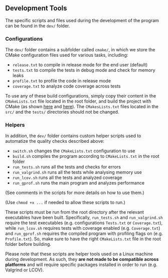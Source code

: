 ## Development Tools

The specific scripts and files used during the development of the program can be found in the `dev/` folder. 

### Configurations

The `dev/` folder contains a subfolder called `cmake/`, in which we store the CMake configuration files used for various tasks, including:

* `release.txt` to compile in release mode for the end user (default)
* `tests.txt` to compile the tests in debug mode and check for memory leaks
* `profile.txt` to profile the code in release mode 
* `coverage.txt` to analyze code coverage across tests

To use any of these build configurations, simply copy their content in the `CMakeLists.txt` file located in the root folder, and build the project with CMake (as shown [here](../doc/SETUP.md) and [here](../doc/TESTS.md)). The `CMakesLists.txt` files located in the `src/` and the `tests/` directories should not be changed.

### Helpers

In addition, the `dev/` folder contains custom helper scripts used to automatize the quality checks described above:

* `switch.sh` changes the `CMakeLists.txt` configuration to use
* `build.sh` compiles the program according to `CMakeLists.txt` in the root folder
* `run_tests.sh` runs all the tests and checks for errors
* `run_valgrind.sh` runs all the tests while analysing memory use
* `run_lcov.sh` runs all the tests and analyzed coverage
* `run_gprof.sh` runs the main program and analyzes performance

(See comments in the scripts for more details on how to use them.)

(Use `chmod +x ...` if needed to allow these scripts to run.) 

These scripts must be run from the root directory after the relevant executables have been built. Specifically, `run_tests.sh` and `run_valgrind.sh` require the test executables (e.g. configurations `Tests.txt` or `Coverage.txt`), while `run_lcov.sh` requires tests with coverage enabled (e.g. `Coverage.txt`) and `run_gprof.sh` requires the compiled program with profiling flags on (e.g. `Profile.txt`). So, make sure to have the right `CMakeLists.txt` file in the root folder before building.

Please note that these scripts are helper tools used on a Linux machine during development. As such, they **are not made to be compatible across platforms** and will require specific packages installed in order to run (e.g. Valgrind or LCOV).
